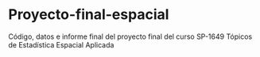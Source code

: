# Proyecto-final-espacial
Código, datos e informe final del proyecto final del curso SP-1649 Tópicos de Estadística Espacial Aplicada
